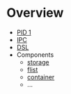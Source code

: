 # Overview
- [PID 1](init.md)
- [IPC](ipc.md)
- [DSL](dsl.md)
- Components
  - [storage](storage/readme.md)
  - [flist](flist/readme.md)
  - [container](container/readme.md)
  - ...
  